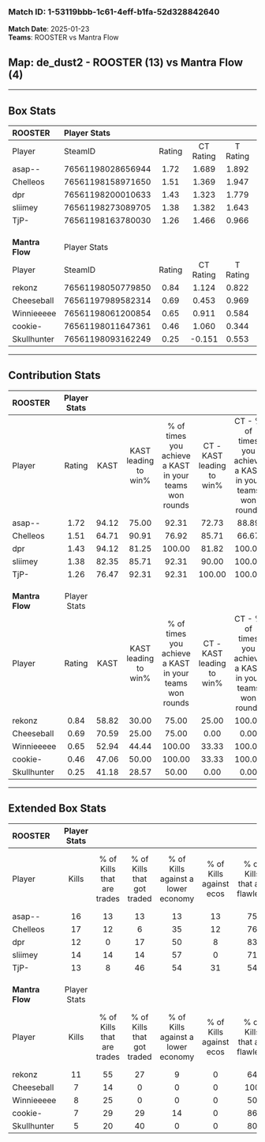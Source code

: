 ### Match ID: 1-53119bbb-1c61-4eff-b1fa-52d328842640  
**Match Date**: 2025-01-23  
**Teams**: ROOSTER vs Mantra Flow  

## **Map**: de_dust2 - ROOSTER (13) vs Mantra Flow (4)  
---  

## Box Stats  

| **ROOSTER**     | Player Stats      |        |           |          |       |       |       |         |        |      |     |
| :- | :- | :-: | :-: | :-: | :-: | :-: | :-: | :-: | :-: | :-: | :-: |
| Player          | SteamID           | Rating | CT Rating | T Rating | KAST  |  ADR  | Kills | Assists | Deaths | K/D  | HS% |
| asap--          | 76561198028656944 |  1.72  |   1.689   |  1.892   | 94.12 | 88.4  |  16   |    5    |   5    | 3.20 | 50  |
| Chelleos        | 76561198158971650 |  1.51  |   1.369   |  1.947   | 64.71 | 101.0 |  17   |    1    |   7    | 2.43 | 29  |
| dpr             | 76561198200010633 |  1.43  |   1.323   |  1.779   | 94.12 | 70.6  |  12   |    5    |   6    | 2.00 | 75  |
| sliimey         | 76561198273089705 |  1.38  |   1.382   |  1.643   | 82.35 | 85.5  |  14   |    3    |   9    | 1.56 | 64  |
| TjP-            | 76561198163780030 |  1.26  |   1.466   |  0.966   | 76.47 | 85.2  |  13   |    8    |   11   | 1.18 | 61  |
|                 |                   |        |           |          |       |       |       |         |        |      |     |
|                 |                   |        |           |          |       |       |       |         |        |      |     |
|                 |                   |        |           |          |       |       |       |         |        |      |     |
| **Mantra Flow** | Player Stats      |        |           |          |       |       |       |         |        |      |     |
| Player          | SteamID           | Rating | CT Rating | T Rating | KAST  |  ADR  | Kills | Assists | Deaths | K/D  | HS% |
| rekonz          | 76561198050779850 |  0.84  |   1.124   |  0.822   | 58.82 | 67.5  |  11   |    3    |   14   | 0.79 | 36  |
| Cheeseball      | 76561197989582314 |  0.69  |   0.453   |  0.969   | 70.59 | 56.4  |   7   |    3    |   14   | 0.50 | 28  |
| Winnieeeee      | 76561198061200854 |  0.65  |   0.911   |  0.584   | 52.94 | 56.6  |   8   |    3    |   13   | 0.62 | 100 |
| cookie-         | 76561198011647361 |  0.46  |   1.060   |  0.344   | 47.06 | 47.5  |   7   |    3    |   15   | 0.47 | 28  |
| Skullhunter     | 76561198093162249 |  0.25  |  -0.151   |  0.553   | 41.18 | 39.2  |   5   |    2    |   16   | 0.31 | 40  |
---  

## Contribution Stats  

| **ROOSTER**     | Player Stats |       |                      |                                                        |                           |                                                             |                          |                                                            |
| :- | :-: | :-: | :-: | :-: | :-: | :-: | :-: | :-: |
| Player          |    Rating    | KAST  | KAST leading to win% | % of times you achieve a KAST in your teams won rounds | CT - KAST leading to win% | CT - % of times you achieve a KAST in your teams won rounds | T - KAST leading to win% | T - % of times you achieve a KAST in your teams won rounds |
| asap--          |     1.72     | 94.12 |        75.00         |                         92.31                          |           72.73           |                            88.89                            |          80.00           |                           100.00                           |
| Chelleos        |     1.51     | 64.71 |        90.91         |                         76.92                          |           85.71           |                            66.67                            |          100.00          |                           100.00                           |
| dpr             |     1.43     | 94.12 |        81.25         |                         100.00                         |           81.82           |                           100.00                            |          80.00           |                           100.00                           |
| sliimey         |     1.38     | 82.35 |        85.71         |                         92.31                          |           90.00           |                           100.00                            |          75.00           |                           75.00                            |
| TjP-            |     1.26     | 76.47 |        92.31         |                         92.31                          |          100.00           |                           100.00                            |          75.00           |                           75.00                            |
|                 |              |       |                      |                                                        |                           |                                                             |                          |                                                            |
|                 |              |       |                      |                                                        |                           |                                                             |                          |                                                            |
|                 |              |       |                      |                                                        |                           |                                                             |                          |                                                            |
| **Mantra Flow** | Player Stats |       |                      |                                                        |                           |                                                             |                          |                                                            |
| Player          |    Rating    | KAST  | KAST leading to win% | % of times you achieve a KAST in your teams won rounds | CT - KAST leading to win% | CT - % of times you achieve a KAST in your teams won rounds | T - KAST leading to win% | T - % of times you achieve a KAST in your teams won rounds |
| rekonz          |     0.84     | 58.82 |        30.00         |                         75.00                          |           25.00           |                           100.00                            |          33.33           |                           66.67                            |
| Cheeseball      |     0.69     | 70.59 |        25.00         |                         75.00                          |           0.00            |                            0.00                             |          30.00           |                           100.00                           |
| Winnieeeee      |     0.65     | 52.94 |        44.44         |                         100.00                         |           33.33           |                           100.00                            |          50.00           |                           100.00                           |
| cookie-         |     0.46     | 47.06 |        50.00         |                         100.00                         |           33.33           |                           100.00                            |          60.00           |                           100.00                           |
| Skullhunter     |     0.25     | 41.18 |        28.57         |                         50.00                          |           0.00            |                            0.00                             |          33.33           |                           66.67                            |
---  

## Extended Box Stats  

| **ROOSTER**     | Player Stats |                            |                            |                                    |                         |                              |                                 |        |                             |                                     |                          |                               |                            |
| :- | :-: | :-: | :-: | :-: | :-: | :-: | :-: | :-: | :-: | :-: | :-: | :-: | :-: |
| Player          |    Kills     | % of Kills that are trades | % of Kills that got traded | % of Kills against a lower economy | % of Kills against ecos | % of Kills that are flawless | % of Kills that are close duels | Deaths | % of Deaths that get traded | % of Deaths against a lower economy | % of Deaths against ecos | % of Deaths that are flawless | % of Deaths that are close |
| asap--          |      16      |             13             |             13             |                 13                 |           13            |              75              |                6                |   5    |             20              |                 20                  |            0             |              100              |             0              |
| Chelleos        |      17      |             12             |             6              |                 35                 |           12            |              76              |                0                |   7    |             14              |                 14                  |            0             |              71               |             0              |
| dpr             |      12      |             0              |             17             |                 50                 |            8            |              83              |                0                |   6    |             17              |                 17                  |            0             |              83               |             0              |
| sliimey         |      14      |             14             |             14             |                 57                 |            0            |              71              |                7                |   9    |             22              |                 33                  |            0             |              78               |             0              |
| TjP-            |      13      |             8              |             46             |                 54                 |           31            |              54              |                0                |   11   |             18              |                 36                  |            9             |              55               |             9              |
|                 |              |                            |                            |                                    |                         |                              |                                 |        |                             |                                     |                          |                               |                            |
|                 |              |                            |                            |                                    |                         |                              |                                 |        |                             |                                     |                          |                               |                            |
|                 |              |                            |                            |                                    |                         |                              |                                 |        |                             |                                     |                          |                               |                            |
| **Mantra Flow** | Player Stats |                            |                            |                                    |                         |                              |                                 |        |                             |                                     |                          |                               |                            |
| Player          |    Kills     | % of Kills that are trades | % of Kills that got traded | % of Kills against a lower economy | % of Kills against ecos | % of Kills that are flawless | % of Kills that are close duels | Deaths | % of Deaths that get traded | % of Deaths against a lower economy | % of Deaths against ecos | % of Deaths that are flawless | % of Deaths that are close |
| rekonz          |      11      |             55             |             27             |                 9                  |            0            |              64              |                0                |   14   |             14              |                  7                  |            0             |              86               |             0              |
| Cheeseball      |      7       |             14             |             0              |                 0                  |            0            |             100              |                0                |   14   |             29              |                  7                  |            0             |              71               |             7              |
| Winnieeeee      |      8       |             25             |             0              |                 0                  |            0            |              50              |               13                |   13   |              8              |                  8                  |            0             |              77               |             0              |
| cookie-         |      7       |             29             |             29             |                 14                 |            0            |              86              |                0                |   15   |             20              |                  7                  |            0             |              60               |             7              |
| Skullhunter     |      5       |             20             |             40             |                 0                  |            0            |              80              |                0                |   16   |             19              |                  6                  |            0             |              69               |             0              |
